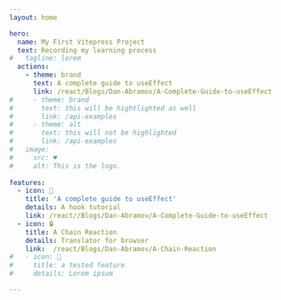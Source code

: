 ```yaml
---
layout: home

hero: 
  name: My First Vitepress Project
  text: Recording my learning process
#   tagline: lorem
  actions: 
    - theme: brand
      text: A complete guide to useEffect
      link: /react/Blogs/Dan-Abramov/A-Complete-Guide-to-useEffect
#     - theme: brand
#       text: this will be hightlighted as well
#       link: /api-examples
#     - theme: alt
#       text: this will not be highlighted
#       link: /api-examples
#   image:
#     src: ♥
#     alt: This is the logo.
    
features: 
  - icon: 🐝
    title: 'A complete guide to useEffect'
    details: A hook tutorial
    link: /react//Blogs/Dan-Abramov/A-Complete-Guide-to-useEffect
  - icon: 🔒
    title: A Chain Reaction
    details: Translator for browser
    link:  /react/Blogs/Dan-Abramov/A-Chain-Reaction
#   - icon: 🐝
#     title: a tested feature
#     details: Lorem ipsum

---
```


<!-- <Intro/> -->

<script setup>
  import Intro from './components/Intro.vue'  
</script>

